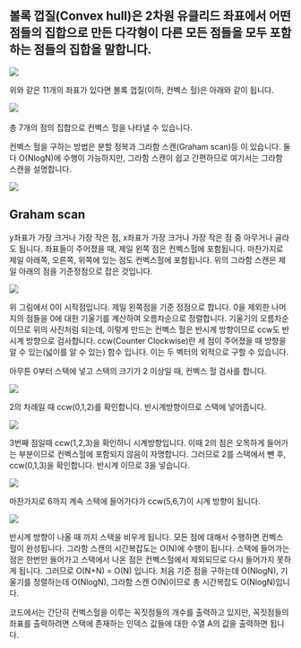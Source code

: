 ## 볼록 껍질(Convex hull)은 2차원 유클리드 좌표에서 어떤 점들의 집합으로 만든 다각형이 다른 모든 점들을 모두 포함하는 점들의 집합을 말합니다.

<img src="https://mblogthumb-phinf.pstatic.net/MjAxOTA0MTFfMTg5/MDAxNTU0OTQ5MjMzODQ5.CtMxrQN8bfUvY5_ha9NLlkf4d0kTzFBp0L7szfGk8mQg.iGJwFYkKHn1ZEBotjx2B6AMb3xiLk218GqVDuulWG6Yg.PNG.pyw0564/image.png?type=w800">

위와 같은 11개의 좌표가 있다면 볼록 껍질(이하, 컨벡스 헐)은 아래와 같이 됩니다.

​<img src="https://mblogthumb-phinf.pstatic.net/MjAxOTA0MTFfMTYx/MDAxNTU0OTQ5NzU2NzIx.amhJnmEz-lbxhJZTkQR_aNrhaaDci7seaIkjyCHFSn4g.1cRTb0Lzd4r5ipZE6h0SyThCvZV8EfBEYGx8vA105mIg.PNG.pyw0564/image.png?type=w800">

총 7개의 점의 집합으로 컨벡스 헐을 나타낼 수 있습니다.

컨벡스 헐을 구하는 방법은 분할 정복과 그라함 스캔(Graham scan)등 이 있습니다.
둘다 O(NlogN)에 수행이 가능하지만,
그라함 스캔이 쉽고 간편하므로 여기서는 그라함 스캔을 설명합니다.

<img src="https://upload.wikimedia.org/wikipedia/commons/thumb/7/71/GrahamScanDemo.gif/200px-GrahamScanDemo.gif">

## Graham scan

y좌표가 가장 크거나 가장 작은 점, x좌표가 가장 크거나 가장 작은 점 중 아무거나 골라도 됩니다.
좌표들이 주어졌을 때, 제일 왼쪽 점은 컨벡스헐에 포함됩니다.
마찬가지로 제일 아래쪽, 오른쪽, 위쪽에 있는 점도 컨벡스헐에 포함됩니다.
위의 그라함 스캔은 제일 아래의 점을 기준정점으로 잡은 것입니다.

<img src="https://mblogthumb-phinf.pstatic.net/MjAxOTA0MTFfNTQg/MDAxNTU0OTUxMjU2MDY2.EM9T6kLCJOaG74eGZnA2qKtBRH5yhj-_BmD3dWiUDOsg.lw7jEPhLqOm7GvpEVdPLZT8wgZRnw20dSLhYyJFNXI0g.PNG.pyw0564/SE-e2518b2e-7be5-42c5-a309-80fa48357f52.png?type=w800">

위 그림에서 0이 시작점입니다. 제일 왼쪽점을 기준 정점으로 합니다.
0을 제외한 나머지의 점들을 0에 대한 기울기를 계산하여 오름차순으로 정렬합니다.
기울기의 오름차순이므로 위의 사진처럼 되는데,
이렇게 만드는 컨벡스 헐은 반시계 방향이므로 ccw도 반시계 방향으로 검사합니다.
ccw(Counter Clockwise)란 세 점이 주어졌을 때 방향을 알 수 있는(넓이를 알 수 있는) 함수 입니다.
이는 두 벡터의 외적으로 구할 수 있습니다.

아무튼 0부터 스택에 넣고 스택의 크기가 2 이상일 때, 컨벡스 헐 검사를 합니다.

<img src="https://mblogthumb-phinf.pstatic.net/MjAxOTA0MTFfMTY0/MDAxNTU0OTUxMjI2Nzc3.UgP7Cfi-9MyC2EVDfR1zD2fxR7l_ddgn_fPS9EtFnXEg.MElhu4BBqsyLMX8rDoJY4MaM1vwiEMbCdWSyEuCPJqAg.PNG.pyw0564/image.png?type=w800">

2의 차례일 때 ccw(0,1,2)를 확인합니다. 반시계방향이므로 스택에 넣어줍니다.

<img src="https://mblogthumb-phinf.pstatic.net/MjAxOTA0MTFfNzMg/MDAxNTU0OTUxMTk5Mjgy.8hA4xgoK4pjq8mCvi_4-iCvHVJltEJZAetxioeERs28g.YRpb-_bUDNyMfiJLSJmWffeqRTHxKZMkUqbV9Mrqibsg.PNG.pyw0564/image.png?type=w800">

3번째 점일때 ccw(1,2,3)을 확인하니 시계방향입니다. 이때 2의 점은 오목하게 들어가는 부분이므로
컨벡스헐에 포함되지 않음이 자명합니다. 그러므로 2를 스택에서 뺀 후,
ccw(0,1,3)을 확인합니다. 반시계 이므로 3을 넣습니다.

<img src="https://mblogthumb-phinf.pstatic.net/MjAxOTA0MTFfMjUz/MDAxNTU0OTUxMjk5ODc3.5j_jpF-LbtkP2PlHrES4gExc54kQNwyh6x2qpSwSXiYg.tkzdELTmEpbA5hzfdhJGcgEK-PzrOiT3ZgWsKF-OVEog.PNG.pyw0564/image.png?type=w800">

마찬가지로 6까지 계속 스택에 들어가다가 ccw(5,6,7)이 시계 방향이 됩니다.

<img src="https://mblogthumb-phinf.pstatic.net/MjAxOTA0MTFfMjUg/MDAxNTU0OTUxMzE5MDc0.3s-ON0-5w8JBaHpKes5O1XQqVYIIhVDgUPlF8l3FhaIg.Fvt3yW89ci6JJGvPUhatli9jWkwkI5AT8rtnxQwrZk0g.PNG.pyw0564/image.png?type=w800">

반시계 방향이 나올 때 까지 스택을 비우게 됩니다. 모든 점에 대해서 수행하면 컨벡스 헐이 완성됩니다.
그라함 스캔의 시간복잡도는 O(N)에 수행이 됩니다.
스택에 들어가는 점은 한번만 들어가고 스택에서 나온 점은 컨벡스헐에서 제외되므로
다시 들어가지 못하게 됩니다. 그러므로 O(N+N) = O(N) 입니다.
처음 기준 점을 구하는데 O(NlogN), 기울기를 정렬하는데 O(NlogN), 그라함 스캔 O(N)이므로
총 시간복잡도 O(NlogN)입니다.

코드에서는 간단히 컨벡스헐을 이루는 꼭짓점들의 개수를 출력하고 있지만,
꼭짓점들의 좌표를 출력하려면 스택에 존재하는 인덱스 값들에 대한 수열 A의 값을 출력하면 됩니다.
